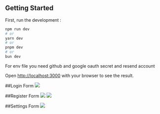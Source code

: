 ## Getting Started

First, run the development :

```bash
npm run dev
# or
yarn dev
# or
pnpm dev
# or
bun dev
```

For env file you need github and google oauth secret and resend account

Open [http://localhost:3000](http://localhost:3000) with your browser to see the result.

##Login Form
![](https://github.com/Kananoro/nextjs-auth/tree/main/public/auth-login.png?raw=true)

##Register Form
![](https://github.com/Kananoro/nextjs-auth/tree/main/public/auth-register.png?raw=true)
![](https://github.com/Kananoro/nextjs-auth/tree/main/public/auth-register-confirm.png?raw=true)

##Settings Form
![](https://github.com/Kananoro/nextjs-auth/tree/main/public/auth-settings.png?raw=true)
